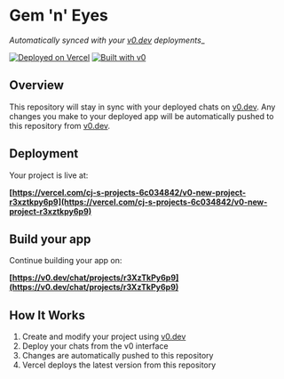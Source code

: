 # Gem 'n' Eyes

_Automatically synced with your [v0.dev](https://v0.dev) deployments__

[![Deployed on Vercel](https://img.shields.io/badge/Deployed%20on-Vercel-black?style=for-the-badge&logo=vercel)](https://vercel.com/cj-s-projects-6c034842/v0-new-project-r3xztkpy6p9)
[![Built with v0](https://img.shields.io/badge/Built%20with-v0.dev-black?style=for-the-badge)](https://v0.dev/chat/projects/r3XzTkPy6p9)

## Overview

This repository will stay in sync with your deployed chats on [v0.dev](https://v0.dev).
Any changes you make to your deployed app will be automatically pushed to this repository from [v0.dev](https://v0.dev).

## Deployment

Your project is live at:

**[https://vercel.com/cj-s-projects-6c034842/v0-new-project-r3xztkpy6p9](https://vercel.com/cj-s-projects-6c034842/v0-new-project-r3xztkpy6p9)**

## Build your app

Continue building your app on:

**[https://v0.dev/chat/projects/r3XzTkPy6p9](https://v0.dev/chat/projects/r3XzTkPy6p9)**

## How It Works

1. Create and modify your project using [v0.dev](https://v0.dev)
2. Deploy your chats from the v0 interface
3. Changes are automatically pushed to this repository
4. Vercel deploys the latest version from this repository
